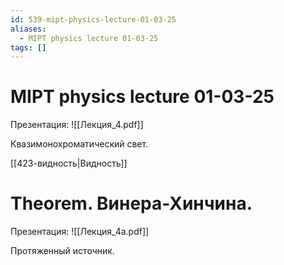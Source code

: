 ```yaml
---
id: 539-mipt-physics-lecture-01-03-25
aliases:
  - MIPT physics lecture 01-03-25
tags: []
---
```


# MIPT physics lecture 01-03-25

Презентация: ![[Лекция_4.pdf]]

Квазимонохроматический свет.

[[423-видность|Видность]]

# Theorem. Винера-Хинчина.

Презентация: 
![[Лекция_4a.pdf]]

Протяженный источник.
